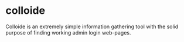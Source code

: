 # colloide
Colloide is an extremely simple information gathering tool with the solid purpose of finding working admin login web-pages.
